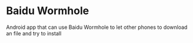 # Baidu Wormhole
Android app that can use Baidu Wormhole to let other phones to download an file and try to install

